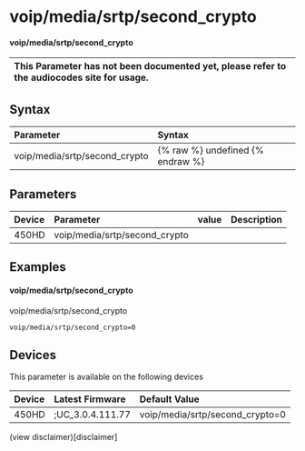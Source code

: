 ﻿---
description: voip/media/srtp/second_crypto
search:
    keywords: ['voip','media','srtp','second_crypto']
---

# voip/media/srtp/second_crypto

#### voip/media/srtp/second_crypto


| This Parameter has not been documented yet, please refer to the audiocodes site for usage.  |
| :--- |

## Syntax
| Parameter | Syntax |
| :--- | :--- |
|voip/media/srtp/second_crypto | {% raw %} undefined {% endraw %} |

## Parameters
|Device|Parameter|value|Description|
|:---|:---|:---|:---|
| 450HD | voip/media/srtp/second_crypto |  |  |

## Examples
#### voip/media/srtp/second_crypto

voip/media/srtp/second_crypto

```
voip/media/srtp/second_crypto=0
```

## Devices
This parameter is available on the following devices

| Device | Latest Firmware | Default Value |
|:---|:---|:---|
| 450HD | ;UC_3.0.4.111.77 | voip/media/srtp/second_crypto=0 

(view disclaimer)[disclaimer]
